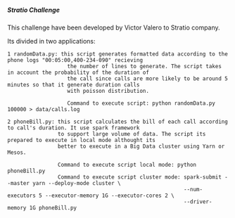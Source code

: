 ##### Stratio Challenge #####

This challenge have been developed by Victor Valero to Stratio company.

Its divided in two applications:

    1 randomData.py: this script generates formatted data according to the phone logs "00:05:00,400-234-090" recieving
                       the number of lines to generate. The script takes in account the probability of the duration of
                       the call since calls are more likely to be around 5 minutes so that it generate duration calls
                       with poisson distribution.

                       Command to execute script: python randomData.py 100000 > data/calls.log

    2 phoneBill.py: this script calculates the bill of each call according to call's duration. It use spark framework
                    to support large volume of data. The script its prepared to execute in local mode althought its
                    better to execute in a Big Data cluster using Yarn or Mesos.

                    Command to execute script local mode: python phoneBill.py
                    Command to execute script cluster mode: spark-submit --master yarn --deploy-mode cluster \
                                                            --num-executors 5 --executor-memory 1G --executor-cores 2 \
                                                            --driver-memory 1G phoneBill.py

